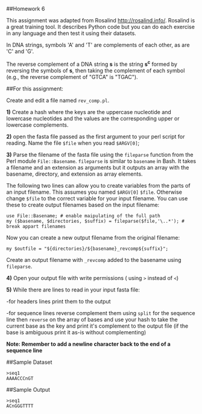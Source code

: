##Homework 6

This assignment was adapted from Rosalind http://rosalind.info/. Rosalind is a great training tool. It describes Python code but you can do each exercise in any language and then test it using their datasets.

In DNA strings, symbols 'A' and 'T' are complements of each other, as are 'C' and 'G'.

The reverse complement of a DNA string **s** is the string **s<sup>c</sup>** formed by reversing the symbols of **s**, then taking the complement of each symbol (e.g., the reverse complement of "GTCA" is "TGAC").

##For this assignment:

Create and edit a file named `rev_comp.pl`.

**1)** Create a hash where the keys are the uppercase nucleotide and lowercase nucleotides and the values are the corresponding upper or lowercase complements.

**2)** open the fasta file passed as the first argument to your perl script for reading. Name the file `$file` when you read `$ARGV[0]`;

**3)** Parse the filename of the fasta file using the `fileparse` function from the Perl module `File::Basename`. `fileparse` is similar to `basename` in Bash. It takes a filename and an extension as arguments but it outputs an array with the basename, directory, and extension as array elements.

The following two lines can allow you to create variables from the parts of an input filename. This assumes you named `$ARGV[0]` `$file`. Otherwise change `$file` to the correct variable for your input filename. You can use these to create output filenames based on the input filename:

```
use File::Basename; # enable maipulating of the full path
my ($basename, $directories, $suffix) = fileparse($file,'\..*'); # break appart filenames
```

Now you can create a new output filename from the original filename:

```
my $outfile = "${directories}/${basename}_revcomp${suffix}";
```

Create an output filename with `_revcomp` added to the basename using `fileparse`.

**4)** Open your output file with write permissions ( using `>` instead of `<`)

**5)** While there are lines to read in your input fasta file: 

-for headers lines print them to the output

-for sequence lines reverse complement them using `split` for the sequence line then `reverse` on the array of bases and use your hash to take the current base as the key and print it's complement to the output file (if the base is ambiguous print it as-is without complementing)

**Note: Remember to add a newline character back to the end of a sequence line**


##Sample Dataset

```
>seq1
AAAACCCnGT
```

##Sample Output

```
>seq1
ACnGGGTTTT
```
